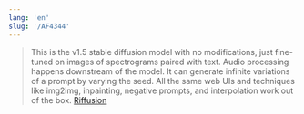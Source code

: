 ```yaml
---
lang: 'en'
slug: '/AF4344'
---
```


> This is the v1.5 stable diffusion model with no modifications, just fine-tuned on images of spectrograms paired with text. Audio processing happens downstream of the model.
> It can generate infinite variations of a prompt by varying the seed. All the same web UIs and techniques like img2img, inpainting, negative prompts, and interpolation work out of the box. [Riffusion](https://www.riffusion.com/about)
